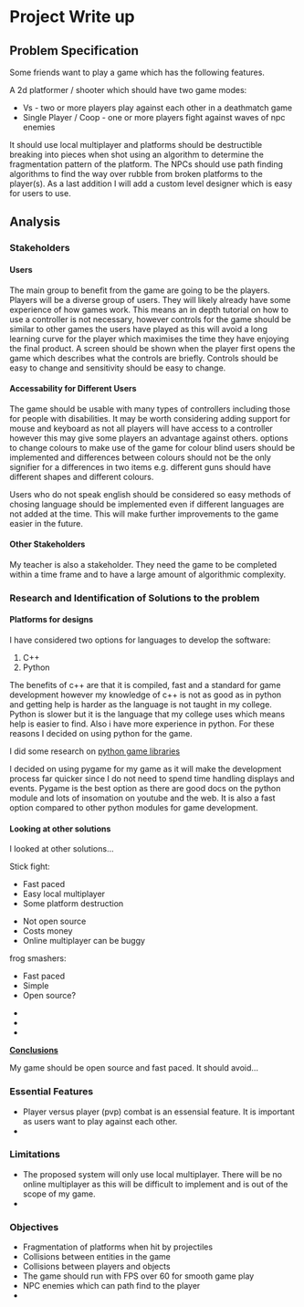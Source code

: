 # Project Write up

## **Problem Specification**

Some friends want to play a game which has the following features.

A 2d platformer / shooter which should have two game modes:

* Vs - two or more players play against each other in a deathmatch game
* Single Player / Coop - one or more players fight against waves of npc enemies

It should use local multiplayer and platforms should be destructible breaking into pieces when shot using an algorithm to determine the fragmentation pattern of the platform. The NPCs should use path finding algorithms to find the way over rubble from broken platforms to the player(s). As a last addition I will add a custom level designer which is easy for users to use.

## **Analysis**

### **Stakeholders**

#### **Users**

The main group to benefit from the game are going to be the players. Players will be a diverse group of users. They will likely already have some experience of how games work. This means an in depth tutorial on how to use a controller is not necessary, however controls for the game should be similar to other games the users have played as this will avoid a long learning curve for the player which maximises the time they have enjoying the final product. A screen should be shown when the player first opens the game which describes what the controls are briefly. Controls should be easy to change and sensitivity should be easy to change.

#### **Accessability for Different Users**

The game should be usable with many types of controllers including those for people with disabilities. It may be worth considering adding support for mouse and keyboard as not all players will have access to a controller however this may give some players an advantage against others. options to change colours to make use of the game for colour blind users should be implemented and differences between colours should not be the only signifier for a differences in two items e.g. different guns should have different shapes and different colours.

Users who do not speak english should be considered so easy methods of chosing language should be implemented even if different languages are not added at the time. This will make further improvements to the game easier in the future.

#### **Other Stakeholders**

My teacher is also a stakeholder. They need the game to be completed within a time frame and to have a large amount of algorithmic complexity.

### **Research and Identification of Solutions to the problem**

#### **Platforms for designs**

I have considered two options for languages to develop the software:

1. C++
2. Python

The benefits of c++ are that it is compiled, fast and a standard for game development however my knowledge of c++ is not as good as in python and getting help is harder as the language is not taught in my college. Python is slower but it is the language that my college uses which means help is easier to find. Also i have more experience in python. For these reasons I decided on using python for the game.

I did some research on [python game libraries](https://geekflare.com/python-game-development-libraries-frameworks/)

I decided on using pygame for my game as it will make the development process far quicker since I do not need to spend time handling displays and events. Pygame is the best option as there are good docs on the python module and lots of insomation on youtube and the web. It is also a fast option compared to other python modules for game development.

#### **Looking at other solutions**

I looked at other solutions...

Stick fight:

+ Fast paced
+ Easy local multiplayer
+ Some platform destruction

- Not open source
- Costs money
- Online multiplayer can be buggy

frog smashers:

+ Fast paced
+ Simple
+ Open source?

- 
- 
- 



<ins>**Conclusions**</ins>

My game should be open source and fast paced. It should avoid...

### **Essential Features**

* Player versus player (pvp) combat is an essensial feature. It is important as users want to play against each other.
* 

### **Limitations**

* The proposed system will only use local multiplayer. There will be no online multiplayer as this will be difficult to implement and is out of the scope of my game.
* 

### **Objectives**

* Fragmentation of platforms when hit by projectiles
* Collisions between entities in the game
* Collisions between players and objects
* The game should run with FPS over 60 for smooth game play
* NPC enemies which can path find to the player
* 
